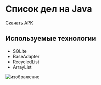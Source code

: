 # Список дел на Java

[Скачать APK](https://github.com/dmitryweiner/android-demonstration/raw/master/app-debug.apk)

## Используемые технологии
* SQLite
* BaseAdapter
* RecycledList
* ArrayList

![изображение](https://user-images.githubusercontent.com/6175334/142582443-044bdf16-a448-40fa-bc80-2e8d7224402c.png)
